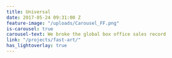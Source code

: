 ```yaml
---
title: Universal
date: 2017-05-24 09:31:00 Z
feature-image: "/uploads/Carousel_FF.png"
is-carousel: true
carousel-text: We broke the global box office sales record
link: "/projects/fast-art/"
has_lightoverlay: true
---
```


